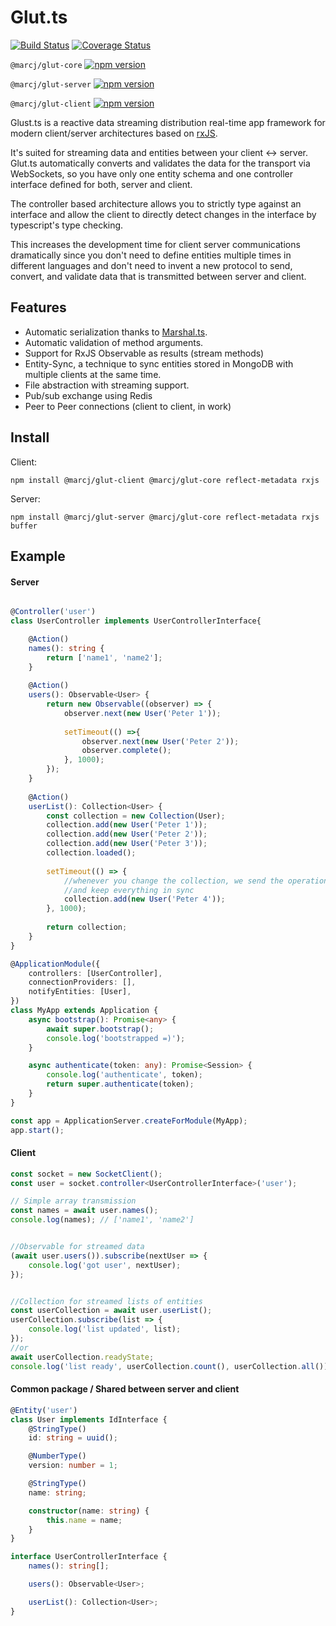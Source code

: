 # Glut.ts

[![Build Status](https://travis-ci.com/marcj/glut.ts.svg?branch=master)](https://travis-ci.com/marcj/glut.ts)
[![Coverage Status](https://coveralls.io/repos/github/marcj/glut.ts/badge.svg?branch=master)](https://coveralls.io/github/marcj/glut.ts?branch=master)

`@marcj/glut-core` [![npm version](https://badge.fury.io/js/%40marcj%2Fglut-core.svg)](https://badge.fury.io/js/%40marcj%2Fglut-core)

`@marcj/glut-server` [![npm version](https://badge.fury.io/js/%40marcj%2Fglut-server.svg)](https://badge.fury.io/js/%40marcj%2Fglut-server)

`@marcj/glut-client`  [![npm version](https://badge.fury.io/js/%40marcj%2Fglut-client.svg)](https://badge.fury.io/js/%40marcj%2Fglut-client)


Glust.ts is a reactive data streaming distribution real-time app framework for modern client/server architectures 
based on [rxJS](https://github.com/ReactiveX/rxjs).

It's suited for streaming data and entities between your client <-> server. Glut.ts automatically converts and validates the data
for the transport via WebSockets, so you have only one entity schema and one controller interface defined for both, server and client. 

The controller based architecture allows you to strictly type against an interface and allow the client to
directly detect changes in the interface by typescript's type checking. 

This increases the development time for client server communications dramatically
since you don't need to define entities multiple times in different languages and don't need to invent a new protocol
to send, convert, and validate data that is transmitted between server and client. 

## Features

* Automatic serialization thanks to [Marshal.ts](https://github.com/marcj/marshal).
* Automatic validation of method arguments.
* Support for RxJS Observable as results (stream methods)
* Entity-Sync, a technique to sync entities stored in MongoDB with multiple clients at the same time.
* File abstraction with streaming support.
* Pub/sub exchange using Redis
* Peer to Peer connections (client to client, in work)

## Install

Client:

```
npm install @marcj/glut-client @marcj/glut-core reflect-metadata rxjs
```

Server:

```
npm install @marcj/glut-server @marcj/glut-core reflect-metadata rxjs buffer
```

## Example


#### Server

```typescript

@Controller('user')
class UserController implements UserControllerInterface{

    @Action()
    names(): string {
        return ['name1', 'name2'];
    }
    
    @Action()
    users(): Observable<User> {
        return new Observable((observer) => {
            observer.next(new User('Peter 1'));
            
            setTimeout(() =>{
                observer.next(new User('Peter 2'));
                observer.complete();
            }, 1000);
        });
    }
    
    @Action()
    userList(): Collection<User> {
        const collection = new Collection(User);
        collection.add(new User('Peter 1'));
        collection.add(new User('Peter 2'));
        collection.add(new User('Peter 3'));
        collection.loaded();
        
        setTimeout(() => {
            //whenever you change the collection, we send the operations to the client
            //and keep everything in sync
            collection.add(new User('Peter 4'));
        }, 1000);
        
        return collection;
    }
}

@ApplicationModule({
    controllers: [UserController],
    connectionProviders: [],
    notifyEntities: [User],
})
class MyApp extends Application {
    async bootstrap(): Promise<any> {
        await super.bootstrap();
        console.log('bootstrapped =)');
    }

    async authenticate(token: any): Promise<Session> {
        console.log('authenticate', token);
        return super.authenticate(token);
    }
}

const app = ApplicationServer.createForModule(MyApp);
app.start();
```

#### Client
 
```typescript
const socket = new SocketClient();
const user = socket.controller<UserControllerInterface>('user');

// Simple array transmission
const names = await user.names();
console.log(names); // ['name1', 'name2']


//Observable for streamed data
(await user.users()).subscribe(nextUser => {
    console.log('got user', nextUser);  
});


//Collection for streamed lists of entities
const userCollection = await user.userList();
userCollection.subscribe(list => {
    console.log('list updated', list);  
});
//or
await userCollection.readyState;
console.log('list ready', userCollection.count(), userCollection.all());
```

#### Common package / Shared between server and client

```typescript
@Entity('user')
class User implements IdInterface {
    @StringType()
    id: string = uuid();

    @NumberType()
    version: number = 1;

    @StringType()
    name: string;

    constructor(name: string) {
        this.name = name;
    }
}

interface UserControllerInterface {
    names(): string[];

    users(): Observable<User>;

    userList(): Collection<User>;
}
```
